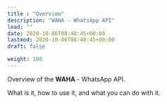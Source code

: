 ```yaml
---
title : "Overview"
description: "WAHA - WhatsApp API"
lead: ""
date: 2020-10-06T08:48:45+00:00
lastmod: 2020-10-06T08:48:45+00:00
draft: false

weight: 100
---
```


Overview of the **WAHA** - WhatsApp API. 

What is it, how to use it, and what you can do with it.
